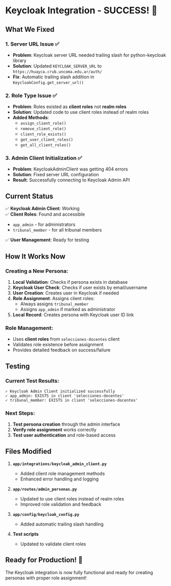 # Keycloak Integration - SUCCESS! 🎉

## What We Fixed

### 1. Server URL Issue ✅
- **Problem**: Keycloak server URL needed trailing slash for python-keycloak library
- **Solution**: Updated `KEYCLOAK_SERVER_URL` to `https://huayca.crub.uncoma.edu.ar/auth/`
- **Fix**: Automatic trailing slash addition in `KeycloakConfig.get_server_url()`

### 2. Role Type Issue ✅
- **Problem**: Roles existed as **client roles** not **realm roles**
- **Solution**: Updated code to use client roles instead of realm roles
- **Added Methods**:
  - `assign_client_role()`
  - `remove_client_role()`
  - `client_role_exists()`
  - `get_user_client_roles()`
  - `get_all_client_roles()`

### 3. Admin Client Initialization ✅
- **Problem**: KeycloakAdminClient was getting 404 errors
- **Solution**: Fixed server URL configuration
- **Result**: Successfully connecting to Keycloak Admin API

## Current Status

✅ **Keycloak Admin Client**: Working  
✅ **Client Roles**: Found and accessible
- `app_admin` - for administrators
- `tribunal_member` - for all tribunal members

✅ **User Management**: Ready for testing

## How It Works Now

### Creating a New Persona:
1. **Local Validation**: Checks if persona exists in database
2. **Keycloak User Check**: Checks if user exists by email/username
3. **User Creation**: Creates user in Keycloak if needed
4. **Role Assignment**: Assigns client roles:
   - Always assigns `tribunal_member`
   - Assigns `app_admin` if marked as administrator
5. **Local Record**: Creates persona with Keycloak user ID link

### Role Management:
- Uses **client roles** from `selecciones-docentes` client
- Validates role existence before assignment
- Provides detailed feedback on success/failure

## Testing

### Current Test Results:
```
✓ Keycloak Admin Client initialized successfully
✓ app_admin: EXISTS in client 'selecciones-docentes'
✓ tribunal_member: EXISTS in client 'selecciones-docentes'
```

### Next Steps:
1. **Test persona creation** through the admin interface
2. **Verify role assignment** works correctly
3. **Test user authentication** and role-based access

## Files Modified

1. **`app/integrations/keycloak_admin_client.py`**
   - Added client role management methods
   - Enhanced error handling and logging

2. **`app/routes/admin_personas.py`**
   - Updated to use client roles instead of realm roles
   - Improved role validation and feedback

3. **`app/config/keycloak_config.py`**
   - Added automatic trailing slash handling

4. **Test scripts**
   - Updated to validate client roles

## Ready for Production! 🚀

The Keycloak integration is now fully functional and ready for creating personas with proper role assignment!
